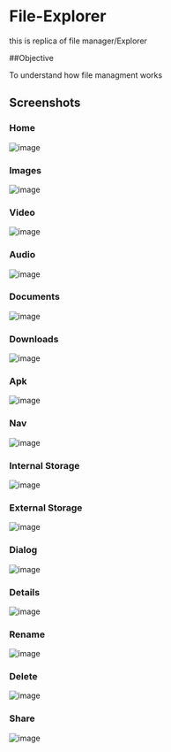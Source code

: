 # File-Explorer
this is replica of file manager/Explorer

##Objective 

To understand how file managment works

## Screenshots
### Home
![image](https://user-images.githubusercontent.com/77239125/182838996-17c779bf-46dc-40fa-8031-533a924d9b23.png)

### Images
![image](https://user-images.githubusercontent.com/77239125/182839183-b995a34d-b2ee-4e1e-beb7-d1563b3f6c85.png)

### Video
![image](https://user-images.githubusercontent.com/77239125/182839232-dc3aeea4-90e6-4941-9027-a7b5c9f26d36.png)

### Audio
![image](https://user-images.githubusercontent.com/77239125/182839268-95420213-7b38-4b75-8b01-dcc0dffbb117.png)

### Documents
![image](https://user-images.githubusercontent.com/77239125/182839331-d341cb31-71d1-4231-a902-2ee19840e523.png)

### Downloads
![image](https://user-images.githubusercontent.com/77239125/182839395-f6a37ba6-c438-43b5-b01c-adf2a03af5df.png)

### Apk
![image](https://user-images.githubusercontent.com/77239125/182839431-b92c821a-729c-4a53-a5e7-49f4e43c2621.png)

### Nav
![image](https://user-images.githubusercontent.com/77239125/182839467-b77d000b-26c5-4fee-a45d-d7a28703709d.png)

### Internal Storage
![image](https://user-images.githubusercontent.com/77239125/182839498-ef02a765-44a5-4215-b7e4-ac2ec66a2d6f.png)

### External Storage
![image](https://user-images.githubusercontent.com/77239125/182839527-7c3e0d33-86d8-46a2-a606-1e633672dc65.png)

### Dialog
![image](https://user-images.githubusercontent.com/77239125/182839558-964ae332-19ee-4754-83c8-14bfecf11dfe.png)

### Details
![image](https://user-images.githubusercontent.com/77239125/182839589-02d15566-64a8-410c-b385-c66ff510bb47.png)

### Rename
![image](https://user-images.githubusercontent.com/77239125/182839627-3571b3c6-d2b3-4a53-984e-0211fbb40e91.png)

### Delete
![image](https://user-images.githubusercontent.com/77239125/182839666-aa7950ae-a284-4aa9-b47e-bbab8e9cbc7e.png)

### Share
![image](https://user-images.githubusercontent.com/77239125/182839698-1bd21e82-ba6a-45fe-9459-0e3ac894acea.png)
